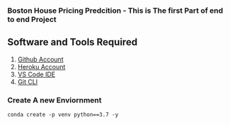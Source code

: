 ### Boston House Pricing Predcition - This is The first Part of end to end Project

## Software and Tools Required

1. [Github Account](https://github.com)
2. [Heroku Account](https://heroku.com)
3. [VS Code IDE](https://code.visualstudio.com/)
4. [Git CLI](https://git-scm.com/downloads)


### Create A new Enviornment

```
conda create -p venv python==3.7 -y
```
